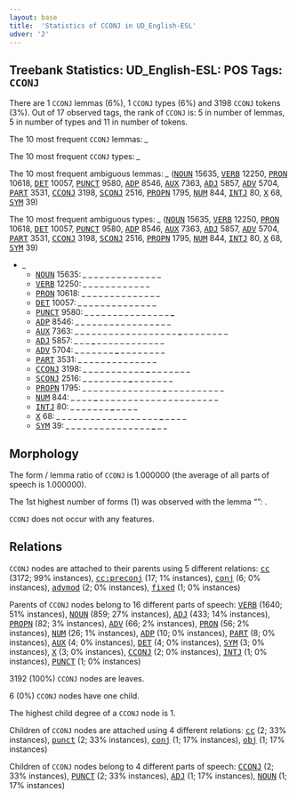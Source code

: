 ```yaml
---
layout: base
title:  'Statistics of CCONJ in UD_English-ESL'
udver: '2'
---
```


## Treebank Statistics: UD_English-ESL: POS Tags: `CCONJ`

There are 1 `CCONJ` lemmas (6%), 1 `CCONJ` types (6%) and 3198 `CCONJ` tokens (3%).
Out of 17 observed tags, the rank of `CCONJ` is: 5 in number of lemmas, 5 in number of types and 11 in number of tokens.

The 10 most frequent `CCONJ` lemmas: <em>_</em>

The 10 most frequent `CCONJ` types:  <em>_</em>

The 10 most frequent ambiguous lemmas: <em>_</em> (<tt><a href="en_esl-pos-NOUN.html">NOUN</a></tt> 15635, <tt><a href="en_esl-pos-VERB.html">VERB</a></tt> 12250, <tt><a href="en_esl-pos-PRON.html">PRON</a></tt> 10618, <tt><a href="en_esl-pos-DET.html">DET</a></tt> 10057, <tt><a href="en_esl-pos-PUNCT.html">PUNCT</a></tt> 9580, <tt><a href="en_esl-pos-ADP.html">ADP</a></tt> 8546, <tt><a href="en_esl-pos-AUX.html">AUX</a></tt> 7363, <tt><a href="en_esl-pos-ADJ.html">ADJ</a></tt> 5857, <tt><a href="en_esl-pos-ADV.html">ADV</a></tt> 5704, <tt><a href="en_esl-pos-PART.html">PART</a></tt> 3531, <tt><a href="en_esl-pos-CCONJ.html">CCONJ</a></tt> 3198, <tt><a href="en_esl-pos-SCONJ.html">SCONJ</a></tt> 2516, <tt><a href="en_esl-pos-PROPN.html">PROPN</a></tt> 1795, <tt><a href="en_esl-pos-NUM.html">NUM</a></tt> 844, <tt><a href="en_esl-pos-INTJ.html">INTJ</a></tt> 80, <tt><a href="en_esl-pos-X.html">X</a></tt> 68, <tt><a href="en_esl-pos-SYM.html">SYM</a></tt> 39)

The 10 most frequent ambiguous types:  <em>_</em> (<tt><a href="en_esl-pos-NOUN.html">NOUN</a></tt> 15635, <tt><a href="en_esl-pos-VERB.html">VERB</a></tt> 12250, <tt><a href="en_esl-pos-PRON.html">PRON</a></tt> 10618, <tt><a href="en_esl-pos-DET.html">DET</a></tt> 10057, <tt><a href="en_esl-pos-PUNCT.html">PUNCT</a></tt> 9580, <tt><a href="en_esl-pos-ADP.html">ADP</a></tt> 8546, <tt><a href="en_esl-pos-AUX.html">AUX</a></tt> 7363, <tt><a href="en_esl-pos-ADJ.html">ADJ</a></tt> 5857, <tt><a href="en_esl-pos-ADV.html">ADV</a></tt> 5704, <tt><a href="en_esl-pos-PART.html">PART</a></tt> 3531, <tt><a href="en_esl-pos-CCONJ.html">CCONJ</a></tt> 3198, <tt><a href="en_esl-pos-SCONJ.html">SCONJ</a></tt> 2516, <tt><a href="en_esl-pos-PROPN.html">PROPN</a></tt> 1795, <tt><a href="en_esl-pos-NUM.html">NUM</a></tt> 844, <tt><a href="en_esl-pos-INTJ.html">INTJ</a></tt> 80, <tt><a href="en_esl-pos-X.html">X</a></tt> 68, <tt><a href="en_esl-pos-SYM.html">SYM</a></tt> 39)


* <em>_</em>
  * <tt><a href="en_esl-pos-NOUN.html">NOUN</a></tt> 15635: <em>_ _ _ _ <b>_</b> _ _ _ _ _ <b>_</b> _ _ _ _ _</em>
  * <tt><a href="en_esl-pos-VERB.html">VERB</a></tt> 12250: <em>_ <b>_</b> _ _ _ _ <b>_</b> _ _ _ _ <b>_</b> _ <b>_</b> _ _</em>
  * <tt><a href="en_esl-pos-PRON.html">PRON</a></tt> 10618: <em><b>_</b> _ _ _ _ _ _ _ _ _ _ _ _ _ <b>_</b> _</em>
  * <tt><a href="en_esl-pos-DET.html">DET</a></tt> 10057: <em>_ _ <b>_</b> _ _ _ _ _ _ <b>_</b> _ _ _ _ _ _</em>
  * <tt><a href="en_esl-pos-PUNCT.html">PUNCT</a></tt> 9580: <em>_ _ _ _ _ _ _ _ _ _ _ _ _ _ _ <b>_</b></em>
  * <tt><a href="en_esl-pos-ADP.html">ADP</a></tt> 8546: <em>_ _ _ _ _ _ _ _ _ <b>_</b> _ _ _ _ _ _ <b>_</b> _ _</em>
  * <tt><a href="en_esl-pos-AUX.html">AUX</a></tt> 7363: <em>_ _ _ _ _ _ _ _ _ _ _ _ _ _ _ _ _ _ <b>_</b> _ _ _ _ _ _ _ _</em>
  * <tt><a href="en_esl-pos-ADJ.html">ADJ</a></tt> 5857: <em>_ _ _ <b>_</b> _ _ _ _ _ _ _ _ _ _ _ _</em>
  * <tt><a href="en_esl-pos-ADV.html">ADV</a></tt> 5704: <em>_ _ _ _ _ _ _ <b>_</b> _ _ _ _ _ _ _ _</em>
  * <tt><a href="en_esl-pos-PART.html">PART</a></tt> 3531: <em>_ _ _ _ _ <b>_</b> _ _ _ _ _ _ <b>_</b> _ _ _</em>
  * <tt><a href="en_esl-pos-CCONJ.html">CCONJ</a></tt> 3198: <em>_ _ _ _ _ _ _ _ _ _ _ <b>_</b> _ _ _ _ _ _ _</em>
  * <tt><a href="en_esl-pos-SCONJ.html">SCONJ</a></tt> 2516: <em>_ _ _ _ _ _ _ _ <b>_</b> _ _ _ _ _ _ _</em>
  * <tt><a href="en_esl-pos-PROPN.html">PROPN</a></tt> 1795: <em>_ _ _ _ _ _ _ _ _ _ _ _ _ _ <b>_</b> _ _ _ _ _ _ _ _ _ _</em>
  * <tt><a href="en_esl-pos-NUM.html">NUM</a></tt> 844: <em>_ _ _ _ <b>_</b> _ _ _ _ _ _ _ _ _ _ _ _ _ _ _ _ _ _ _ _ _</em>
  * <tt><a href="en_esl-pos-INTJ.html">INTJ</a></tt> 80: <em>_ _ _ _ _ _ _ <b>_</b> _ _ _ _</em>
  * <tt><a href="en_esl-pos-X.html">X</a></tt> 68: <em>_ _ _ _ _ _ _ _ _ _ _ _ _ _ _ _ _ _ <b>_</b> _ _ _ _</em>
  * <tt><a href="en_esl-pos-SYM.html">SYM</a></tt> 39: <em>_ _ _ _ _ _ _ _ _ _ _ _ _ _ _ <b>_</b> _ _</em>

## Morphology

The form / lemma ratio of `CCONJ` is 1.000000 (the average of all parts of speech is 1.000000).

The 1st highest number of forms (1) was observed with the lemma “_”: <em>_</em>.

`CCONJ` does not occur with any features.


## Relations

`CCONJ` nodes are attached to their parents using 5 different relations: <tt><a href="en_esl-dep-cc.html">cc</a></tt> (3172; 99% instances), <tt><a href="en_esl-dep-cc-preconj.html">cc:preconj</a></tt> (17; 1% instances), <tt><a href="en_esl-dep-conj.html">conj</a></tt> (6; 0% instances), <tt><a href="en_esl-dep-advmod.html">advmod</a></tt> (2; 0% instances), <tt><a href="en_esl-dep-fixed.html">fixed</a></tt> (1; 0% instances)

Parents of `CCONJ` nodes belong to 16 different parts of speech: <tt><a href="en_esl-pos-VERB.html">VERB</a></tt> (1640; 51% instances), <tt><a href="en_esl-pos-NOUN.html">NOUN</a></tt> (859; 27% instances), <tt><a href="en_esl-pos-ADJ.html">ADJ</a></tt> (433; 14% instances), <tt><a href="en_esl-pos-PROPN.html">PROPN</a></tt> (82; 3% instances), <tt><a href="en_esl-pos-ADV.html">ADV</a></tt> (66; 2% instances), <tt><a href="en_esl-pos-PRON.html">PRON</a></tt> (56; 2% instances), <tt><a href="en_esl-pos-NUM.html">NUM</a></tt> (26; 1% instances), <tt><a href="en_esl-pos-ADP.html">ADP</a></tt> (10; 0% instances), <tt><a href="en_esl-pos-PART.html">PART</a></tt> (8; 0% instances), <tt><a href="en_esl-pos-AUX.html">AUX</a></tt> (4; 0% instances), <tt><a href="en_esl-pos-DET.html">DET</a></tt> (4; 0% instances), <tt><a href="en_esl-pos-SYM.html">SYM</a></tt> (3; 0% instances), <tt><a href="en_esl-pos-X.html">X</a></tt> (3; 0% instances), <tt><a href="en_esl-pos-CCONJ.html">CCONJ</a></tt> (2; 0% instances), <tt><a href="en_esl-pos-INTJ.html">INTJ</a></tt> (1; 0% instances), <tt><a href="en_esl-pos-PUNCT.html">PUNCT</a></tt> (1; 0% instances)

3192 (100%) `CCONJ` nodes are leaves.

6 (0%) `CCONJ` nodes have one child.

The highest child degree of a `CCONJ` node is 1.

Children of `CCONJ` nodes are attached using 4 different relations: <tt><a href="en_esl-dep-cc.html">cc</a></tt> (2; 33% instances), <tt><a href="en_esl-dep-punct.html">punct</a></tt> (2; 33% instances), <tt><a href="en_esl-dep-conj.html">conj</a></tt> (1; 17% instances), <tt><a href="en_esl-dep-obj.html">obj</a></tt> (1; 17% instances)

Children of `CCONJ` nodes belong to 4 different parts of speech: <tt><a href="en_esl-pos-CCONJ.html">CCONJ</a></tt> (2; 33% instances), <tt><a href="en_esl-pos-PUNCT.html">PUNCT</a></tt> (2; 33% instances), <tt><a href="en_esl-pos-ADJ.html">ADJ</a></tt> (1; 17% instances), <tt><a href="en_esl-pos-NOUN.html">NOUN</a></tt> (1; 17% instances)


